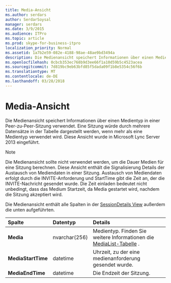 ```yaml
---
title: Media-Ansicht
ms.author: serdars
author: SerdarSoysal
manager: serdars
ms.date: 3/9/2015
ms.audience: ITPro
ms.topic: article
ms.prod: skype-for-business-itpro
localization_priority: Normal
ms.assetid: 1a7b2e59-082e-4188-98ae-48ae9bd3494a
description: Die Medienansicht speichert Informationen über einen Medientyp in einer Peer-zu-Peer-Sitzung verwendet. Eine Sitzung würde durch mehrere Datensätze in der Tabelle dargestellt werden, wenn mehr als eine Medientyp verwendet wird. Diese Ansicht wurde in Microsoft Lync Server 2013 eingeführt.
ms.openlocfilehash: 0cbcb353ec768b9d3ee66f1a10d59b5c4523acea
ms.sourcegitcommit: 7d819bc9eb63bfd85f5dada09f1b8e5354c56f6b
ms.translationtype: MT
ms.contentlocale: de-DE
ms.lasthandoff: 03/28/2018
---
```

# <a name="media-view"></a>Media-Ansicht
 
Die Medienansicht speichert Informationen über einen Medientyp in einer Peer-zu-Peer-Sitzung verwendet. Eine Sitzung würde durch mehrere Datensätze in der Tabelle dargestellt werden, wenn mehr als eine Medientyp verwendet wird. Diese Ansicht wurde in Microsoft Lync Server 2013 eingeführt.
  
> [!NOTE]
> Die Medienansicht sollte nicht verwendet werden, um die Dauer Medien für eine Sitzung berechnen. Diese Ansicht enthält die Signalisierung Details der Austausch von Mediendaten in einer Sitzung. Austausch von Mediendaten erfolgt durch die INVITE-Anforderung und StartTime gibt die Zeit an, der die INVITE-Nachricht gesendet wurde. Die Zeit einladen bedeutet nicht unbedingt, dass das Medium Startzeit, da Media gestartet wird, nachdem die Sitzung akzeptiert wird. 
  
Die Medienansicht enthält alle Spalten in der [SessionDetails View](sessiondetails-0.md) außerdem die unten aufgeführten.
  
|**Spalte**|**Datentyp**|**Details**|
|:-----|:-----|:-----|
|**Media** <br/> |nvarchar(256)  <br/> |Medientyp. Finden Sie weitere Informationen die [MediaList-Tabelle](medialist.md) . <br/> |
|**MediaStartTime** <br/> |datetime  <br/> |Uhrzeit, zu der eine medienanforderung gesendet wurde.  <br/> |
|**MediaEndTime** <br/> |datetime  <br/> |Die Endzeit der Sitzung.  <br/> |
   


